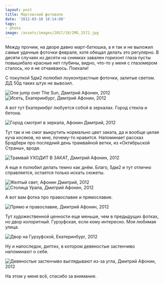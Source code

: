 ```yaml
---
layout: post
title: Мартовский фотоволк
date: '2012-03-10 18:14:00'
tags:
- photo
image: /assets/images/2017/10/IMG_1572.jpg
---
```


Между прочим, на дворе давно март-батюшка, а я так и не выложил самые удачные фоточки февраля, хотя обещал делать это регулярно. В десяти случаях из десяти на снимках завален горизонт глаза пусты повышибало красные нет глубины, видно, что-то у меня с глазомером сталось, но я не отчаиваюсь. Поехали!

С покупкой 5дм2 полюбил лоуконтрастные фоточки, залитые светом. ДД 50д таких штук не вывозил.

![One jump over The Sun, Дмитрий Афонин, 2012](/assets/images/2017/10/IMG_0713.jpg)
![Исеть, Екатеринбург, Дмитрий Афонин, 2012](/assets/images/2017/10/IMG_0618.jpg)

А вот тут Екатеринбрг любуется собой в зеркалах. Город стекла и бетона.

![Город смотрит в зеркала, Афонин Дмитрий, 2012](/assets/images/2017/10/IMG_0664.jpg)

Тут так и не смог выкрутить нормально цвет заката, да и вообще целая куча косяков, но мне, почему-то нравится. Напоминает рассказ Брэдбери про последний день трамвайной ветки, из «Октябрьской Страны», вроде.

![Трамвай УХОДИТ В ЗАКАТ, Дмитрий Афонин, 2012](/assets/images/2017/10/IMG_1006.jpg)

А еще я полюбил делать темно как днём. Благо, 5дм2 и тут отлично справляется, остается только искать сюжеты.

![Желтый свет, Афонин Дмитрий, 2012](/assets/images/2017/10/IMG_1482.jpg)
![Столица Урала, Дмитрий Афонин, 2012](/assets/images/2017/10/IMG_1685.jpg)

А вот вам фотка про православие и прямославие.

![Прямо и православие, Дмитрий Афонин, 2012](/assets/images/2017/10/IMG_1572.jpg)

Тут художественной ценности еще меньше, чем в предыдущих фотках, но двор колоритный. Гурзуфская, если кому интересно. Моя любимая улица.

![Двор на Гурзуфской, Екатеринбург, 2012](/assets/images/2017/10/IMG_0992.jpg)

Ну и напоследок, диптих, в котором девяностые застенчиво напоминают о себе.

![Девяностые застенчиво выглядывают из-за угла, Дмитрий Афонин, 2012](/assets/images/2017/10/IMG_1601.jpg)

На этом у меня всё, спасибо за внимание.